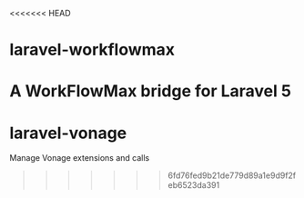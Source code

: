 <<<<<<< HEAD
# laravel-workflowmax
A WorkFlowMax bridge for Laravel 5
=======
# laravel-vonage
Manage Vonage extensions and calls
>>>>>>> 6fd76fed9b21de779d89a1e9d9f2feb6523da391
